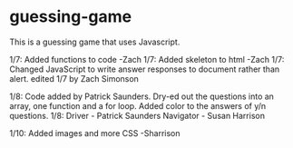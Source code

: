 # guessing-game
This is a guessing game that uses Javascript.

1/7: Added functions to code -Zach
1/7: Added skeleton to html -Zach
1/7: Changed JavaScript to write answer responses to document rather than alert.
edited 1/7 by Zach Simonson

1/8: Code added by Patrick Saunders. Dry-ed out the questions into an array, one function and a for loop. Added color to the answers of y/n questions.
1/8: Driver - Patrick Saunders      Navigator - Susan Harrison

1/10: Added images and more CSS -Sharrison
